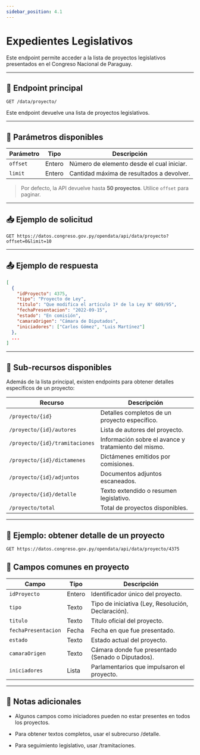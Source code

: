 ```yaml
---
sidebar_position: 4.1
---
```


# Expedientes Legislativos

Este endpoint permite acceder a la lista de proyectos legislativos presentados en el Congreso Nacional de Paraguay.

---

## 📘 Endpoint principal

```
GET /data/proyecto/
```

Este endpoint devuelve una lista de proyectos legislativos.

---

## 🔎 Parámetros disponibles

| Parámetro | Tipo    | Descripción                                  |
|----------|---------|----------------------------------------------|
| `offset` | Entero  | Número de elemento desde el cual iniciar.    |
| `limit`  | Entero  | Cantidad máxima de resultados a devolver.    |

> Por defecto, la API devuelve hasta **50 proyectos**. Utilice `offset` para paginar.

---

## 📥 Ejemplo de solicitud
```
GET https://datos.congreso.gov.py/opendata/api/data/proyecto?offset=0&limit=10
```

---

## 📤 Ejemplo de respuesta

```json
[
  {
    "idProyecto": 4375,
    "tipo": "Proyecto de Ley",
    "titulo": "Que modifica el artículo 1º de la Ley N° 609/95",
    "fechaPresentacion": "2022-09-15",
    "estado": "En comisión",
    "camaraOrigen": "Cámara de Diputados",
    "iniciadores": ["Carlos Gómez", "Luis Martínez"]
  },
  ...
]
```

---

## 📂 Sub-recursos disponibles
Además de la lista principal, existen endpoints para obtener detalles específicos de un proyecto:

| Recurso                        | Descripción                                          |
| ------------------------------ | ---------------------------------------------------- |
| `/proyecto/{id}`               | Detalles completos de un proyecto específico.        |
| `/proyecto/{id}/autores`       | Lista de autores del proyecto.                       |
| `/proyecto/{id}/tramitaciones` | Información sobre el avance y tratamiento del mismo. |
| `/proyecto/{id}/dictamenes`    | Dictámenes emitidos por comisiones.                  |
| `/proyecto/{id}/adjuntos`      | Documentos adjuntos escaneados.                      |
| `/proyecto/{id}/detalle`       | Texto extendido o resumen legislativo.               |
| `/proyecto/total`              | Total de proyectos disponibles.                      |

---

## 📌 Ejemplo: obtener detalle de un proyecto

```
GET https://datos.congreso.gov.py/opendata/api/data/proyecto/4375
```

## 📝 Campos comunes en proyecto

| Campo               | Tipo   | Descripción                                        |
| ------------------- | ------ | -------------------------------------------------- |
| `idProyecto`        | Entero | Identificador único del proyecto.                  |
| `tipo`              | Texto  | Tipo de iniciativa (Ley, Resolución, Declaración). |
| `titulo`            | Texto  | Título oficial del proyecto.                       |
| `fechaPresentacion` | Fecha  | Fecha en que fue presentado.                       |
| `estado`            | Texto  | Estado actual del proyecto.                        |
| `camaraOrigen`      | Texto  | Cámara donde fue presentado (Senado o Diputados).  |
| `iniciadores`       | Lista  | Parlamentarios que impulsaron el proyecto.         |

---

## 🚨 Notas adicionales

- Algunos campos como iniciadores pueden no estar presentes en todos los proyectos.

- Para obtener textos completos, usar el subrecurso /detalle.

- Para seguimiento legislativo, usar /tramitaciones.

